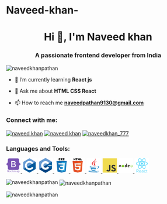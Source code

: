 # Naveed-khan-
 <h1 align="center">Hi 👋, I'm Naveed khan</h1>
<h3 align="center">A passionate frontend developer from India</h3>

<p align="left"> <img src="https://c.tenor.com/2uyENRmiUt0AAAAC/coding.gifhttps://komarev.com/ghpvc/?username=naveedkhanpathan&label=Profile%20views&color=0e75b6&style=flat" alt="naveedkhanpathan" /> </p>

- 🌱 I’m currently learning **React js**

- 💬 Ask me about **HTML CSS React**

- 📫 How to reach me **naveedpathan9130@gmail.com**

<h3 align="left">Connect with me:</h3>
<p align="left">
<a href="https://linkedin.com/in/naveed khan" target="blank"><img align="center" src="https://raw.githubusercontent.com/rahuldkjain/github-profile-readme-generator/master/src/images/icons/Social/linked-in-alt.svg" alt="naveed khan" height="30" width="40" /></a>
<a href="https://fb.com/naveed khan" target="blank"><img align="center" src="https://raw.githubusercontent.com/rahuldkjain/github-profile-readme-generator/master/src/images/icons/Social/facebook.svg" alt="naveed khan" height="30" width="40" /></a>
<a href="https://instagram.com/naveedkhan_777" target="blank"><img align="center" src="https://raw.githubusercontent.com/rahuldkjain/github-profile-readme-generator/master/src/images/icons/Social/instagram.svg" alt="naveedkhan_777" height="30" width="40" /></a>
</p>

<h3 align="left">Languages and Tools:</h3>
<p align="left"> <a href="https://getbootstrap.com" target="_blank" rel="noreferrer"> <img src="https://raw.githubusercontent.com/devicons/devicon/master/icons/bootstrap/bootstrap-plain-wordmark.svg" alt="bootstrap" width="40" height="40"/> </a> <a href="https://www.cprogramming.com/" target="_blank" rel="noreferrer"> <img src="https://raw.githubusercontent.com/devicons/devicon/master/icons/c/c-original.svg" alt="c" width="40" height="40"/> </a> <a href="https://www.w3schools.com/cpp/" target="_blank" rel="noreferrer"> <img src="https://raw.githubusercontent.com/devicons/devicon/master/icons/cplusplus/cplusplus-original.svg" alt="cplusplus" width="40" height="40"/> </a> <a href="https://www.w3schools.com/css/" target="_blank" rel="noreferrer"> <img src="https://raw.githubusercontent.com/devicons/devicon/master/icons/css3/css3-original-wordmark.svg" alt="css3" width="40" height="40"/> </a> <a href="https://www.w3.org/html/" target="_blank" rel="noreferrer"> <img src="https://raw.githubusercontent.com/devicons/devicon/master/icons/html5/html5-original-wordmark.svg" alt="html5" width="40" height="40"/> </a> <a href="https://www.java.com" target="_blank" rel="noreferrer"> <img src="https://raw.githubusercontent.com/devicons/devicon/master/icons/java/java-original.svg" alt="java" width="40" height="40"/> </a> <a href="https://developer.mozilla.org/en-US/docs/Web/JavaScript" target="_blank" rel="noreferrer"> <img src="https://raw.githubusercontent.com/devicons/devicon/master/icons/javascript/javascript-original.svg" alt="javascript" width="40" height="40"/> </a> <a href="https://nodejs.org" target="_blank" rel="noreferrer"> <img src="https://raw.githubusercontent.com/devicons/devicon/master/icons/nodejs/nodejs-original-wordmark.svg" alt="nodejs" width="40" height="40"/> </a> <a href="https://reactjs.org/" target="_blank" rel="noreferrer"> <img src="https://raw.githubusercontent.com/devicons/devicon/master/icons/react/react-original-wordmark.svg" alt="react" width="40" height="40"/> </a> </p>

<p><img align="left" src="https://github-readme-stats.vercel.app/api/top-langs?username=naveedkhanpathan&show_icons=true&locale=en&layout=compact" alt="naveedkhanpathan" /></p>

<p>&nbsp;<img align="center" src="https://github-readme-stats.vercel.app/api?username=naveedkhanpathan&show_icons=true&locale=en" alt="naveedkhanpathan" /></p>

<p><img align="center" src="https://github-readme-streak-stats.herokuapp.com/?user=naveedkhanpathan&" alt="naveedkhanpathan" /></p>

